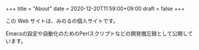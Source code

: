 +++
title = "About"
date = 2020-12-20T11:59:00+09:00
draft = false
+++

この Web サイトは、みのるの個人サイトです。

Emacsの設定や自動化のためのPerlスクリプトなどの開発備忘録として公開しています。
